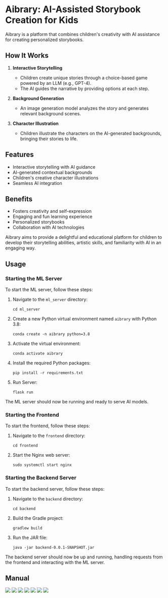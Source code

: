 # Aibrary: AI-Assisted Storybook Creation for Kids

Aibrary is a platform that combines children's creativity with AI assistance for creating personalized storybooks.

## How It Works

1. **Interactive Storytelling**
   - Children create unique stories through a choice-based game powered by an LLM (e.g., GPT-4).
   - The AI guides the narrative by providing options at each step.

2. **Background Generation**
   - An image generation model analyzes the story and generates relevant background scenes.

3. **Character Illustration**
   - Children illustrate the characters on the AI-generated backgrounds, bringing their stories to life.

## Features

- Interactive storytelling with AI guidance
- AI-generated contextual backgrounds
- Children's creative character illustrations
- Seamless AI integration

## Benefits

- Fosters creativity and self-expression
- Engaging and fun learning experience
- Personalized storybooks
- Collaboration with AI technologies

Aibrary aims to provide a delightful and educational platform for children to develop their storytelling abilities, artistic skills, and familiarity with AI in an engaging way.



## Usage
### Starting the ML Server

To start the ML server, follow these steps:

1. Navigate to the `ml_server` directory:
   ```
   cd ml_server
   ```

2. Create a new Python virtual environment named `aibrary` with Python 3.8:
   ```
   conda create -n aibrary python=3.8
   ```

3. Activate the virtual environment:
   ```
   conda activate aibrary
   ```

4. Install the required Python packages:
   ```
   pip install -r requirements.txt
   ```
5. Run Server:
   ```
   flask run
   ```

The ML server should now be running and ready to serve AI models.

### Starting the Frontend

To start the frontend, follow these steps:

1. Navigate to the `frontend` directory:
   ```
   cd frontend
   ```

2. Start the Nginx web server:
   ```
   sudo systemctl start nginx
   ```


### Starting the Backend Server

To start the backend server, follow these steps:

1. Navigate to the `backend` directory:
   ```
   cd backend
   ```

2. Build the Gradle project:
   ```
   gradlew build
   ```

3. Run the JAR file:
   ```
   java -jar backend-0.0.1-SNAPSHOT.jar
   ```

The backend server should now be up and running, handling requests from the frontend and interacting with the ML server.

## Manual
<img src="./docs/proposal/AIbrary 매뉴얼_pages-to-jpg-0002.jpg">
<img src="./docs/proposal/AIbrary 매뉴얼_pages-to-jpg-0003.jpg">
<img src="./docs/proposal/AIbrary 매뉴얼_pages-to-jpg-0004.jpg">
<img src="./docs/proposal/AIbrary 매뉴얼_pages-to-jpg-0005.jpg">
<img src="./docs/proposal/AIbrary 매뉴얼_pages-to-jpg-0006.jpg">
<img src="./docs/proposal/AIbrary 매뉴얼_pages-to-jpg-0007.jpg">
<img src="./docs/proposal/AIbrary 매뉴얼_pages-to-jpg-0008.jpg">

